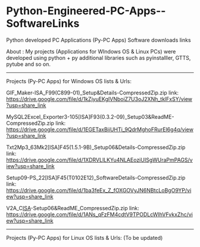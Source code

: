 # Python-Engineered-PC-Apps--SoftwareLinks
Python developed PC Applications (Py-PC Apps) Software downloads links

About :
My projects (Applications for WIndows OS & Linux PCs) were developed using python + py additional libraries such as pyinstalller, GTTS, pytube and so on.

-----------------------------------------------------------------------------------------------------------------------------------

Projects (Py-PC Apps) for Windows OS lists & Urls:

GIF_Maker-ISA_F99(C899-01)_Setup&Details-CompressedZip.zip link:
https://drive.google.com/file/d/1kZjyuEKgIVNboiZ7U3oJ2XNh_tklFxSY/view?usp=share_link

MySQL2Excel_Exporter3-105[ISA]F93(0.3.2-09)_Setup03&ReadME-CompressedZip.zip link: 
https://drive.google.com/file/d/1EGETaxBiiUHTi_9QdrMghoFRurEl6g4q/view?usp=share_link

Txt2Mp3_63Mk2[ISA]F45(1.5.1-9B)_Setup06&Details-CompressedZip.zip link:
https://drive.google.com/file/d/1XDRVLlLKYu4NLAEoziUISgWUraPmPAGS/view?usp=share_link

Setup09-PS_22[ISA]F45(T0102E12)_SoftwareDetails-CompressedZip.zip link:
https://drive.google.com/file/d/1ba3feEx_Z_fOXGOVyJN6NBtcLoBgO9YP/view?usp=share_link

V2A_C[ISA](F15E245-06)-Setup06&ReadME_CompressedZip.zip link:
https://drive.google.com/file/d/1ANs_qFzFM4cdtV9TPODLcWIhVFvkxZhc/view?usp=share_link

-----------------------------------------------------------------------------------------------------------------------------------

Projects (Py-PC Apps) for Linux OS lists & Urls: (To be updated)
